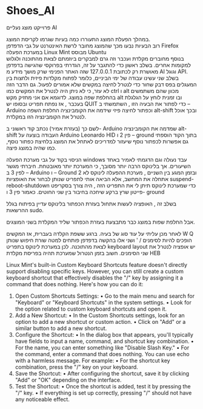 # Shoes_AI
פרוייקט מוצג נעליים AI

במהלך הפעלת המוצג התעוררו כמה בעיות שגרמו לקריסת המוצג.  
רוב הבעיות נבעו מכך שהמוצג מחובר לרשת האינטרנט על גבי הדפדפן  Firefox  במערכת הפעלה Linux Mint מבוסס Ubuntu  
בנוסף מחוברים מקלדת ועכבר וזה גרם למבקרים ביוזמתם לצאת מהתוכנה ולגלוש למקומות אחרים.
בשלב ראשון כדי להתגבר על זה, הגדרתי בפרוקסי שהגישה בדפדפן מאושרת רק לכתובת 127.0.0.1 שזה האתר הפנימי שרק מושך מידע מ AI וגוגל API. 
בשלב שני עשינו עבודה של ימי הביניים, כלומר לפתוח מקלדות פיזית ולחצות בין המעגלים בפס דבק שחור כדי לנטרל לחיצה במקשים שלא אמורים לפעול.
גם הדבר הזה לא עזר, כי לא ניתן היה לנטרל את המקשים כמו ctrl  ו alt מכוון שהם משתמשים בהחלפת שפה במוצג.  לדוגמא אם אני מחזיק מקש alt  ובו זמנית לוחץ על הגלגלת בעכבר , אז נפתח תפריט ובסופו יש QUIT
כדי לפתור את הבעיה הזו , השתמשתי ב – Arduino  וכפתור לחיצה פיזי שידמה את הקומבינציה החלפת השפה alt-shift  ובכך אוכל לנטרל את הקומבינציה הזו במקלדת.

לשם כך (בעזרת אמיר) נכתב קוד ראשוני ב- Arduino שמדמה את הקומבינציה alt-shift
העבודה בוצעה על Arduino Leonardo HID  פין 2 ו – ground
בתוך הקוד הוספתי גם אפשרות לכפתור נוסף שיעזור למדריכים לאתחל את המוצג בלחיצת כפתור נוסף, כמו שהיה במוצג פיצה. 

  הניסוי בקוד על גבי מערכת הפעלה windows  עבד נעולה וגם הדגמתי לאמיר באחד השיעורים. 
אך בלינוקס הרבה יותר מסובך, כי המערכת יותר מאובטחת. 
חיברתי מגשר לפין 3 ב – Arduino  ו – Ground 2 ובזמן המגע בין השניים , מערכת ההפעלה לינוקס לא אתחלה את המחשב, אלא הביאה אותי לתפריט שנותן לבחור את האופציות suspend-reboot-shutdown 
כדי שמערכת לינוקס תיתן לי את התפריט הזה , היה צורך בסקריפט פייטון שרץ ברקע שיחכה בחיבור בין שני החוטים. כאמור פין 3 ו- ground

בשלב זה , האופציה לעשות אתחול בעזרת הכפתור בלינוקס עדיין בפיתוח בגלל ההרשאות sudo.  

אבל החלפת שפות במוצג כבר מתבצעת בעזרת הכפתור שליד המקלדת בשני המוצגים.

לאחר מכן עליתי על עוד סוג של בעיה. ברגע ששפת הקלדה בעברית, אז המקשים W Q הופכים להיות לסימנים  / '   ושני אלו בהקשה בדפדפן פותחים למטה שורת חיפוש שנותן לצאת מהתוכנה.
לכן במערכת לינוקס בתפריט keyboard layout   יש אופציה לנטרל את שני הסימנים. חשוב בזמן הנטרול שמערכת תהיה בפריסת מקלדת HEB

Linux Mint's built-in Custom Keyboard Shortcuts feature doesn't directly support disabling specific keys. However, you can still create a custom keyboard shortcut that effectively disables the "/" key by assigning it a command that does nothing.
Here's how you can do it:
1.	Open Custom Shortcuts Settings:
•	Go to the main menu and search for "Keyboard" or "Keyboard Shortcuts" in the system settings.
•	Look for the option related to custom keyboard shortcuts and open it.
2.	Add a New Shortcut:
•	In the Custom Shortcuts settings, look for an option to add a new shortcut or custom action.
•	Click on "Add" or a similar button to add a new shortcut.
3.	Configure the Shortcut:
•	In the dialog box that appears, you'll typically have fields to input a name, command, and shortcut key combination.
•	For the name, you can enter something like "Disable Slash Key."
•	For the command, enter a command that does nothing. You can use echo with a harmless message. For example:
•	For the shortcut key combination, press the "/" key on your keyboard.
4.	Save the Shortcut:
•	After configuring the shortcut, save it by clicking "Add" or "OK" depending on the interface.
5.	Test the Shortcut:
•	Once the shortcut is added, test it by pressing the "/" key.
•	If everything is set up correctly, pressing "/" should not have any noticeable effect.








